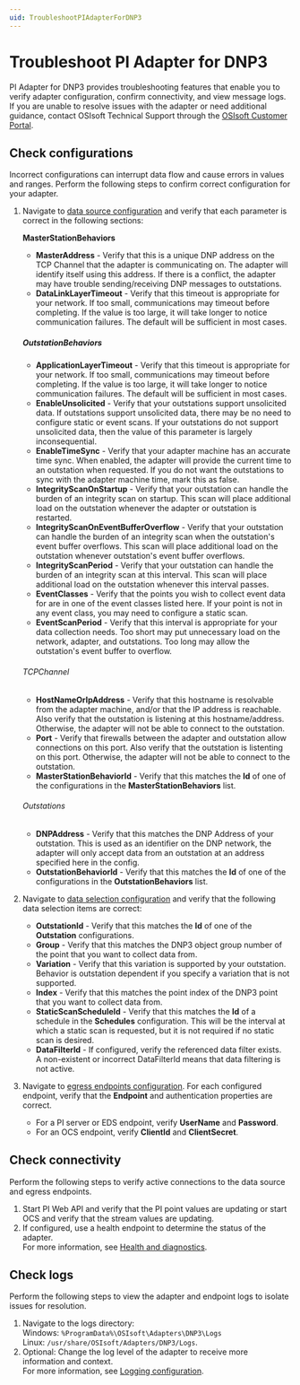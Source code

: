 ```yaml
---
uid: TroubleshootPIAdapterForDNP3
---
```


# Troubleshoot PI Adapter for DNP3

PI Adapter for DNP3 provides troubleshooting features that enable you to verify adapter configuration, confirm connectivity, and view message logs. If you are unable to resolve issues with the adapter or need additional guidance, contact OSIsoft Technical Support through the [OSIsoft Customer Portal](https://my.osisoft.com/).

## Check configurations

Incorrect configurations can interrupt data flow and cause errors in values and ranges. Perform the following steps to confirm correct configuration for your adapter.

1. Navigate to [data source configuration](xref:PIAdapterForDNP3DataSourceConfiguration) and verify that each parameter is correct in the following sections:

      **MasterStationBehaviors**
      * **MasterAddress** - Verify that this is a unique DNP address on the TCP Channel that the adapter is communicating on. The adapter will identify itself using this address. If there is a conflict, the adapter may have trouble sending/receiving DNP messages to outstations. 
      * **DataLinkLayerTimeout** - Verify that this timeout is appropriate for your network. If too small, communications may timeout before completing. If the value is too large, it will take longer to notice communication failures. The default will be sufficient in most cases. 
      
      ##### OutstationBehaviors
      * **ApplicationLayerTimeout** - Verify that this timeout is appropriate for your network. If too small, communications may timeout before completing. If the value is too large, it will take longer to notice communication failures. The default will be sufficient in most cases. 
      * **EnableUnsolicited** - Verify that your outstations support unsolicited data. If outstations support unsolicited data, there may be no need to configure static or event scans. If your outstations do not support unsolicited data, then the value of this parameter is largely inconsequential. 
      * **EnableTimeSync** - Verify that your adapter machine has an accurate time sync. When enabled, the adapter will provide the current time to an outstation when requested. If you do not want the outstations to sync with the adapter machine time, mark this as false. 
      * **IntegrityScanOnStartup** - Verify that your outstation can handle the burden of an integrity scan on startup. This scan will place additional load on the outstation whenever the adapter or outstation is restarted. 
      * **IntegrityScanOnEventBufferOverflow** - Verify that your outstation can handle the burden of an integrity scan when the outstation's event buffer overflows. This scan will place additional load on the outstation whenever outstation's event buffer overflows. 
      * **IntegrityScanPeriod** - Verify that your outstation can handle the burden of an integrity scan at this interval. This scan will place additional load on the outstation whenever this interval passes. 
      * **EventClasses** - Verify that the points you wish to collect event data for are in one of the event classes listed here. If your point is not in any event class, you may need to configure a static scan. 
      * **EventScanPeriod** - Verify that this interval is appropriate for your data collection needs. Too short may put unnecessary load on the network, adapter, and outstations. Too long may allow the outstation's event buffer to overflow. 

      ###### TCPChannel
      * **HostNameOrIpAddress** - Verify that this hostname is resolvable from the adapter machine, and/or that the IP address is reachable. Also verify that the outstation is listening at this hostname/address. Otherwise, the adapter will not be able to connect to the outstation. 
      * **Port** - Verify that firewalls between the adapter and outstation allow connections on this port. Also verify that the outstation is listenting on this port. Otherwise, the adapter will not be able to connect to the outstation. 
      * **MasterStationBehaviorId** - Verify that this matches the **Id** of one of the configurations in the **MasterStationBehaviors** list. 
      
      ###### Outstations 
      * **DNPAddress** - Verify that this matches the DNP Address of your outstation. This is used as an identifier on the DNP network, the adapter will only accept data from an outstation at an address specified here in the config. 
      * **OutstationBehaviorId** - Verify that this matches the **Id** of one of the configurations in the **OutstationBehaviors** list. 

2. Navigate to [data selection configuration](xref:PIAdapterForDNP3DataSelectionConfiguration) and verify that the following data selection items are correct:

      * **OutstationId** - Verify that this matches the **Id** of one of the **Outstation** configurations. 
      * **Group** - Verify that this matches the DNP3 object group number of the point that you want to collect data from. 
      * **Variation** - Verify that this variation is supported by your outstation. Behavior is outstation dependent if you specify a variation that is not supported. 
      * **Index** - Verify that this matches the point index of the DNP3 point that you want to collect data from. 
      * **StaticScanScheduleId** - Verify that this matches the **Id** of a schedule in the **Schedules** configuration. This will be the interval at which a static scan is requested, but it is not required if no static scan is desired. 
      * **DataFilterId** - If configured, verify the referenced data filter exists.<br> A non-existent or incorrect DataFilterId  means that data filtering is not active.

3. Navigate to [egress endpoints configuration](xref:EgressEndpointsConfiguration). For each configured endpoint, verify that the **Endpoint** and authentication properties are correct.

    * For a PI server or EDS endpoint, verify **UserName** and **Password**.
    * For an OCS endpoint, verify **ClientId** and **ClientSecret**.

## Check connectivity

Perform the following steps to verify active connections to the data source and egress endpoints.

1. Start PI Web API and verify that the PI point values are updating or start OCS and verify that the stream values are updating.
2. If configured, use a health endpoint to determine the status of the adapter.<br>For more information, see [Health and diagnostics](xref:HealthAndDiagnostics).

## Check logs

Perform the following steps to view the adapter and endpoint logs to isolate issues for resolution.

1. Navigate to the logs directory:<br>
    Windows: `%ProgramData%\OSIsoft\Adapters\DNP3\Logs`<br>
    Linux: `/usr/share/OSIsoft/Adapters/DNP3/Logs`.
2. Optional: Change the log level of the adapter to receive more information and context.<br>For more information, see [Logging configuration](xref:LoggingConfiguration).
